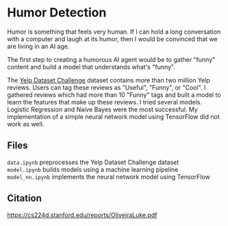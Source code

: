 # Humor Detection

Humor is something that feels very human. If I can hold a long conversation with a computer and laugh at its humor, then I would be convinced that we are living in an AI age.

The first step to creating a humorous AI agent would be to gather "funny" content and build a model that understands what's "funny".

The [Yelp Dataset Challenge](https://www.yelp.com/dataset_challenge) dataset contains more than two million Yelp reviews. Users can tag these reviews as "Useful", "Funny", or "Cool". I gathered reviews which had more than 10 "Funny" tags and built a model to learn the features that make up these reviews. I tried several models. Logistic Regression and Naive Bayes were the most successful. My implementation of a simple neural network model using TensorFlow did not work as well.

## Files
`data.ipynb` preprocesses the Yelp Dataset Challenge dataset  
`model.ipynb` builds models using a machine learning pipeline  
`model_nn.ipynb` implements the neural network model using TensorFlow

## Citation
https://cs224d.stanford.edu/reports/OliveiraLuke.pdf
